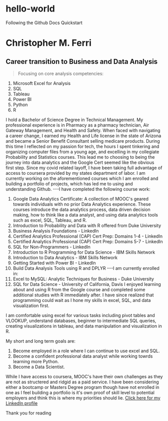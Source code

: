 # hello-world
Following the Github Docs Quickstart
# **Christopher M. Ferri**
## Career transition to Business and Data Analysis 
 
> Focusing on core analysis competencies:
1. Microsoft Excel for Analysis
2. SQL
3. Tableau
4. Power BI
5. Python
6. R

I hold a Bachelor of Science Degree in Technical Management. My professional experience is in Pharmacy as a pharmacy technician, Air Gateway Management, and Health and Safety. When faced with navigating a career change, I earned my Health and Life license in the state of Arizona and became a Senior Benefit Consultant selling medicare products. During this time I reflected on my passion for tech, the hours I spent tinkering and organizing computer files from a young age, and excelling in my collegiate Probability and Statistics courses. This lead me to choosing to being the journey into data analytics and the Google Cert seemed like the obvious first step. Since my covid related layoff, I have been taking full advantage of access to coursera provided by my states department of labor. I am currently working on the aforementioned courses which I am enrolled and building a portfolio of projects, which has led me to using and understanding Github. 
---I have completed the following course work:
1. Google Data Analytics Certificate: A collection of MOOC's geared towards individuals with no prior Data Analytics experience. These courses introduce the data analytics process, data driven decision making, how to think like a data analyst, and using data analytics tools such as excel, SQL, Tableau, and R.
2. Introduction to Probability and Data with R offered from Duke University
3. Business Analysis Foundations - LinkedIn
4. Certified Analytics Professional (CAP) Cert Prep: Domains 1-4 - LinkedIn
5. Certified Analytics Professional (CAP) Cert Prep: Domains 5-7 - LinkedIn
6. SQL for Non-Programmers - LinkedIn
7. Introduction to R Programming for Data Science - IBM Skills Network
8. Introduction to Data Analytics - IBM Skills Network
9. Getting Started with Power BI - LinkedIn
10. Build Data Analysis Tools using R and DPLYR
---I am currently enrolled in:
1. Excel to MySQL: Analytic Techniques for Business - Duke University
2. SQL for Data Science - University of California, Davis
I enjoyed learning about and using R from the Google course and completed some additional studies with R immediately after. I have since realized that programming could wait as I hone my skills in excel, SQL, and data visualization first.

I am comfortable using excel for various tasks including pivot tables and VLOOKUP, understand databases, beginner to intermediate SQL queries, creating visualizations in tableau, and data manipulation and visualization in R. 

My short and long term goals are:
1. Become employed in a role where I can continue to use excel and SQL. 
2. Become a confident professional data analyst while working towrds learning more Python. 
3. Become a Data Scientist.

While I have access to coursera, MOOC's have their own challenges as they are not as structered and ridgid as a paid service. I have been considering either a bootcamp or Masters Degree program though have not enrolled in one as I feel building a portfolio is it's own proof of skill level to potential employers and think this is where my priorities should lie. 
[Click here for my LinkedIn profile](https://www.linkedin.com/in/cmferri85/)

Thank you for reading
